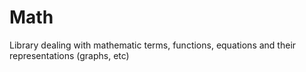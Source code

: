 # Math
Library dealing with mathematic terms, functions, equations and their representations (graphs, etc)

